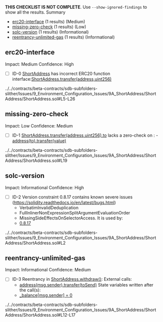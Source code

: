 **THIS CHECKLIST IS NOT COMPLETE**. Use `--show-ignored-findings` to show all the results.
Summary
 - [erc20-interface](#erc20-interface) (1 results) (Medium)
 - [missing-zero-check](#missing-zero-check) (1 results) (Low)
 - [solc-version](#solc-version) (1 results) (Informational)
 - [reentrancy-unlimited-gas](#reentrancy-unlimited-gas) (1 results) (Informational)
## erc20-interface
Impact: Medium
Confidence: High
 - [ ] ID-0
[ShortAddress](../../contracts/beta-contracts/sdb-subfolders-slither/Issues/9_Environment_Configuration_Issues/9A_ShortAddress/ShortAddress/ShortAddress.sol#L5-L26) has incorrect ERC20 function interface:[ShortAddress.transfer(address,uint256)](../../contracts/beta-contracts/sdb-subfolders-slither/Issues/9_Environment_Configuration_Issues/9A_ShortAddress/ShortAddress/ShortAddress.sol#L19-L25)

../../contracts/beta-contracts/sdb-subfolders-slither/Issues/9_Environment_Configuration_Issues/9A_ShortAddress/ShortAddress/ShortAddress.sol#L5-L26


## missing-zero-check
Impact: Low
Confidence: Medium
 - [ ] ID-1
[ShortAddress.transfer(address,uint256).to](../../contracts/beta-contracts/sdb-subfolders-slither/Issues/9_Environment_Configuration_Issues/9A_ShortAddress/ShortAddress/ShortAddress.sol#L19) lacks a zero-check on :
		- [address(to).transfer(value)](../../contracts/beta-contracts/sdb-subfolders-slither/Issues/9_Environment_Configuration_Issues/9A_ShortAddress/ShortAddress/ShortAddress.sol#L24)

../../contracts/beta-contracts/sdb-subfolders-slither/Issues/9_Environment_Configuration_Issues/9A_ShortAddress/ShortAddress/ShortAddress.sol#L19


## solc-version
Impact: Informational
Confidence: High
 - [ ] ID-2
Version constraint 0.8.17 contains known severe issues (https://solidity.readthedocs.io/en/latest/bugs.html)
	- VerbatimInvalidDeduplication
	- FullInlinerNonExpressionSplitArgumentEvaluationOrder
	- MissingSideEffectsOnSelectorAccess.
It is used by:
	- [0.8.17](../../contracts/beta-contracts/sdb-subfolders-slither/Issues/9_Environment_Configuration_Issues/9A_ShortAddress/ShortAddress/ShortAddress.sol#L2)

../../contracts/beta-contracts/sdb-subfolders-slither/Issues/9_Environment_Configuration_Issues/9A_ShortAddress/ShortAddress/ShortAddress.sol#L2


## reentrancy-unlimited-gas
Impact: Informational
Confidence: Medium
 - [ ] ID-3
Reentrancy in [ShortAddress.withdraw()](../../contracts/beta-contracts/sdb-subfolders-slither/Issues/9_Environment_Configuration_Issues/9A_ShortAddress/ShortAddress/ShortAddress.sol#L12-L17):
	External calls:
	- [address(msg.sender).transfer(toSend)](../../contracts/beta-contracts/sdb-subfolders-slither/Issues/9_Environment_Configuration_Issues/9A_ShortAddress/ShortAddress/ShortAddress.sol#L15)
	State variables written after the call(s):
	- [_balance[msg.sender] = 0](../../contracts/beta-contracts/sdb-subfolders-slither/Issues/9_Environment_Configuration_Issues/9A_ShortAddress/ShortAddress/ShortAddress.sol#L16)

../../contracts/beta-contracts/sdb-subfolders-slither/Issues/9_Environment_Configuration_Issues/9A_ShortAddress/ShortAddress/ShortAddress.sol#L12-L17


